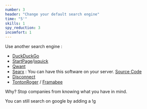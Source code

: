 ```yaml
---
number: 3
header: "Change your default search engine"
time: "5'"
skills: 1
spy_reduction: 3
incomfort: 1
---
```

Use another search engine :
- [DuckDuckGo](https://duckduckgo.com/)
- [StartPage](https://www.startpage.com/)/[ixquick](https://www.ixquick.com/)
- [Qwant](https://www.qwant.com/)
- [Searx](https://searx.me/) : You can have this software on your server. [Source Code](https://github.com/asciimoo/searx)
- [Disconnect](https://search.disconnect.me/)
- [TontonRoger](https://tontonroger.org/) / [Framabee](https://framabee.org/)

Why? Stop companies from knowing what you have in mind.

You can still search on google by adding a !g
 
